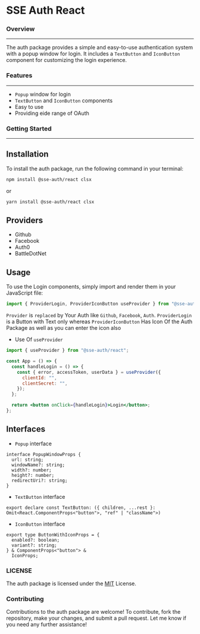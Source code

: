 # SSE Auth React

### **Overview**

---

The auth package provides a simple and easy-to-use authentication system with a popup window for login. It includes a `TextButton` and `IconButton` component for customizing the login experience.

### **Features**

---

- `Popup` window for login
- `TextButton` and `IconButton` components
- Easy to use
- Providing eide range of OAuth

### **Getting Started**

---

## Installation

To install the auth package, run the following command in your terminal:

```bash
npm install @sse-auth/react clsx
```

or

```bash
yarn install @sse-auth/react clsx
```

## Providers

- Github
- Facebook
- Auth0
- BattleDotNet

## Usage

To use the Login components, simply import and render them in your JavaScript file:

```jsx
import { ProviderLogin, ProviderIconButton useProvider } from "@sse-auth/react"
```

`Provider` is `replaced` by Your Auth like `Github`, `Facebook`, `Auth`. `ProviderLogin` is a Button with Text only whereas `ProviderIconButton` Has Icon Of the Auth Package as well as you can enter the icon also

- Use Of `useProvider`

```jsx
import { useProvider } from "@sse-auth/react";

const App = () => {
  const handleLogin = () => {
    const { error, accessToken, userData } = useProvider({
      clientId: "",
      clientSecret: "",
    });
  };

  return <button onClick={handleLogin}>Login</button>;
};
```

## **Interfaces**

- `Popup` interface

```tsx
interface PopupWindowProps {
  url: string;
  windowName?: string;
  width?: number;
  height?: number;
  redirectUri?: string;
}
```

- `TextButton` interface

```tsx
export declare const TextButton: ({ children, ...rest }: Omit<React.ComponentProps<"button">, "ref" | "className">)
```

- `IconButton` interface

```tsx
export type ButtonWithIconProps = {
  enabled?: boolean;
  variant?: string;
} & ComponentProps<"button"> &
  IconProps;
```
### **LICENSE**

The auth package is licensed under the [MIT](LICENSE) License.

### **Contributing**

Contributions to the auth package are welcome! To contribute, fork the repository, make your changes, and submit a pull request.
Let me know if you need any further assistance!
